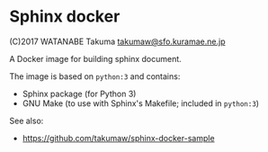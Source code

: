# Sphinx docker

(C)2017 WATANABE Takuma takumaw@sfo.kuramae.ne.jp

A Docker image for building sphinx document.

The image is based on `python:3` and contains:

  * Sphinx package (for Python 3)
  * GNU Make (to use with Sphinx's Makefile; included in `python:3`)

See also:

  * https://github.com/takumaw/sphinx-docker-sample

